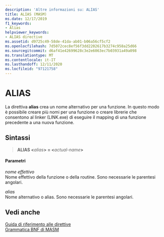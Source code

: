 ```yaml
---
description: 'Altre informazioni su: ALIAS'
title: ALIAS (MASM)
ms.date: 12/17/2019
f1_keywords:
- Alias
helpviewer_keywords:
- ALIAS directive
ms.assetid: d9725c49-58de-41da-ab01-b06a56cf5cf2
ms.openlocfilehash: 7d5072cec8ef56f3dd2202617b3274c958a25d66
ms.sourcegitcommit: d6af41e42699628c3e2e6063ec7b03931a49a098
ms.translationtype: MT
ms.contentlocale: it-IT
ms.lasthandoff: 12/11/2020
ms.locfileid: "97121758"
---
```

# <a name="alias"></a>ALIAS

La direttiva **alias** crea un nome alternativo per una funzione.  In questo modo è possibile creare più nomi per una funzione o creare librerie che consentono al linker (LINK.exe) di eseguire il mapping di una funzione precedente a una nuova funzione.

## <a name="syntax"></a>Sintassi

> **ALIAS \<**_alias_**> = \<**_actual-name_**>**

#### <a name="parameters"></a>Parametri

*nome effettivo*\
Nome effettivo della funzione o della routine.  Sono necessarie le parentesi angolari.

*alias*\
Nome alternativo o alias.  Sono necessarie le parentesi angolari.

## <a name="see-also"></a>Vedi anche

[Guida di riferimento alle direttive](directives-reference.md)\
[Grammatica BNF di MASM](masm-bnf-grammar.md)
